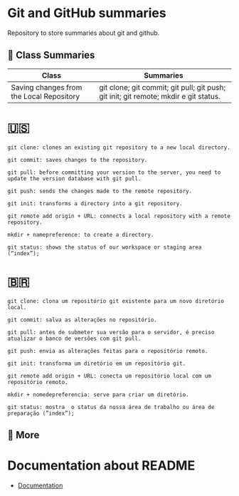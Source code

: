 
# Git and GitHub summaries

Repository to store summaries about git and github.



## 📒 Class Summaries
| Class | Summaries | 
| ------ | ------ |
| Saving changes from the Local Repository | git clone; git commit; git pull; git push; git init; git remote; mkdir e git status.

# 🇺🇸

````
git clone: clones an existing git repository to a new local directory.
````
````
git commit: saves changes to the repository.
````
````
git pull: before committing your version to the server, you need to update the version database with git pull.
````
````
git push: sends the changes made to the remote repository.
````
````
git init: transforms a directory into a git repository.
````
````
git remote add origin + URL: connects a local repository with a remote repository.
````
````
mkdir + namepreference: to create a directory.
````
````
git status: shows the status of our workspace or staging area (“index”);
````

# 🇧🇷

````
git clone: clona um repositório git existente para um novo diretório local.
````
````
git commit: salva as alterações no repositório.
````
````
git pull: antes de submeter sua versão para o servidor, é preciso atualizar o banco de versões com git pull.
````
````
git push: envia as alterações feitas para o repositório remoto.
````
````
git init: transforma um diretório em um repositório git.
````
````
git remote add origin + URL: conecta um repositório local com um repositório remoto.
````
````
mkdir + nomedepreferencia: serve para criar um diretório.
````
````
git status: mostra  o status da nossa área de trabalho ou área de preparação (”index”);
````

## 📖 More 
# Documentation about README
- [Documentation](https://docs.github.com/pt/get-started/writing-on-github/getting-started-with-writing-and-formatting-on-github/quickstart-for-writing-on-github)

